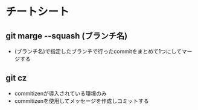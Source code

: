 # チートシート

## git marge --squash (ブランチ名)
- (ブランチ名)で指定したブランチで行ったcommitをまとめて1つにしてマージする

## git cz
- commitizenが導入されている環境のみ
- commitizenを使用してメッセージを作成しコミットする